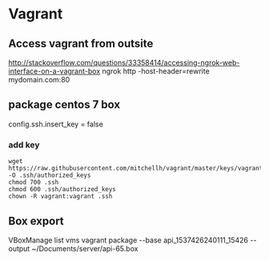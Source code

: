 # Vagrant
## Access vagrant from outsite
http://stackoverflow.com/questions/33358414/accessing-ngrok-web-interface-on-a-vagrant-box
ngrok http -host-header=rewrite mydomain.com:80

## package centos 7 box
config.ssh.insert_key = false

### add key
```
wget https://raw.githubusercontent.com/mitchellh/vagrant/master/keys/vagrant.pub -O .ssh/authorized_keys
chmod 700 .ssh
chmod 600 .ssh/authorized_keys
chown -R vagrant:vagrant .ssh
```

## Box export
VBoxManage list vms
vagrant package --base api_1537426240111_15426 --output ~/Documents/server/api-65.box
